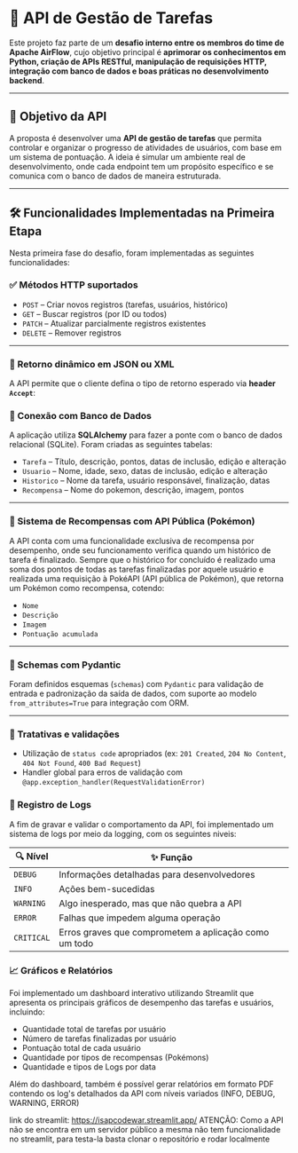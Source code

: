 # 🚀 API de Gestão de Tarefas

Este projeto faz parte de um **desafio interno entre os membros do time de Apache AirFlow**, cujo objetivo principal é **aprimorar os conhecimentos em Python, criação de APIs RESTful, manipulação de requisições HTTP, integração com banco de dados e boas práticas no desenvolvimento backend**.

---

## 📌 Objetivo da API

A proposta é desenvolver uma **API de gestão de tarefas** que permita controlar e organizar o progresso de atividades de usuários, com base em um sistema de pontuação. A ideia é simular um ambiente real de desenvolvimento, onde cada endpoint tem um propósito específico e se comunica com o banco de dados de maneira estruturada.

---

## 🛠️ Funcionalidades Implementadas na Primeira Etapa

Nesta primeira fase do desafio, foram implementadas as seguintes funcionalidades:

### ✅ Métodos HTTP suportados

* `POST` – Criar novos registros (tarefas, usuários, histórico)
* `GET` – Buscar registros (por ID ou todos)
* `PATCH` – Atualizar parcialmente registros existentes
* `DELETE` – Remover registros

---

### 🔁 Retorno dinâmico em JSON ou XML

A API permite que o cliente defina o tipo de retorno esperado via **header `Accept`**:

### 🧩 Conexão com Banco de Dados

A aplicação utiliza **SQLAlchemy** para fazer a ponte com o banco de dados relacional (SQLite). Foram criadas as seguintes tabelas:

* `Tarefa` – Título, descrição, pontos, datas de inclusão, edição e alteração
* `Usuario` – Nome, idade, sexo, datas de inclusão, edição e alteração
* `Historico` – Nome da tarefa, usuário responsável, finalização, datas
* `Recompensa` – Nome do pokemon, descrição, imagem, pontos

---

### 🎁 Sistema de Recompensas com API Pública (Pokémon)

A API conta com uma funcionalidade exclusiva de recompensa por desempenho, onde seu funcionamento verifica quando um histórico de tarefa é finalizado.
Sempre que o histórico for concluído é realizado uma soma dos pontos de todas as tarefas finalizadas por aquele usuário e realizada uma requisição à PokéAPI (API pública de Pokémon), que retorna um Pokémon como recompensa, cotendo:
* `Nome`
* `Descrição`
* `Imagem`
* `Pontuação acumulada`

---

### 🧱 Schemas com Pydantic

Foram definidos esquemas (`schemas`) com `Pydantic` para validação de entrada e padronização da saída de dados, com suporte ao modelo `from_attributes=True` para integração com ORM.

---

### 🧪 Tratativas e validações

* Utilização de `status code` apropriados (ex: `201 Created`, `204 No Content`, `404 Not Found`, `400 Bad Request`)
* Handler global para erros de validação com `@app.exception_handler(RequestValidationError)`

### 🧾 Registro de Logs
A fim de gravar e validar o comportamento da API, foi implementado um sistema de logs por meio da logging, com os seguintes niveis:

| 🔍 **Nível** | ✨ **Função**                                                                 |
|--------------|-------------------------------------------------------------------------------|
| `DEBUG`      | Informações detalhadas para desenvolvedores                                  |
| `INFO`       | Ações bem-sucedidas                                                          |
| `WARNING`    | Algo inesperado, mas que não quebra a API                                     |
| `ERROR`      | Falhas que impedem alguma operação                                            |
| `CRITICAL`   | Erros graves que comprometem a aplicação como um todo                         |

### 📈 Gráficos e Relatórios

Foi implementado um dashboard interativo utilizando Streamlit que apresenta os principais gráficos de desempenho das tarefas e usuários, incluindo:

* Quantidade total de tarefas por usuário
* Número de tarefas finalizadas por usuário
* Pontuação total de cada usuário
* Quantidade por tipos de recompensas (Pokémons)
* Quantidade e tipos de Logs por data

Além do dashboard, também é possível gerar relatórios em formato PDF contendo os log's detalhados da API com níveis variados (INFO, DEBUG, WARNING, ERROR)

link do streamlit: https://isapcodewar.streamlit.app/
ATENÇÃO: Como a API não se encontra em um servidor público a mesma não tem funcionalidade no streamlit, para testa-la basta clonar o repositório e rodar localmente

